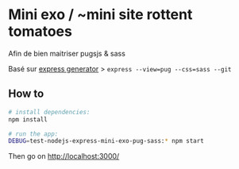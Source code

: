 # Mini exo / ~mini site rottent tomatoes

Afin de bien maitriser pugsjs & sass

Basé sur [express generator](https://expressjs.com/fr/starter/generator.html) > `express --view=pug --css=sass --git`

## How to

```bash
# install dependencies:
npm install

# run the app:
DEBUG=test-nodejs-express-mini-exo-pug-sass:* npm start
```

Then go on [http://localhost:3000/](http://localhost:3000/)
